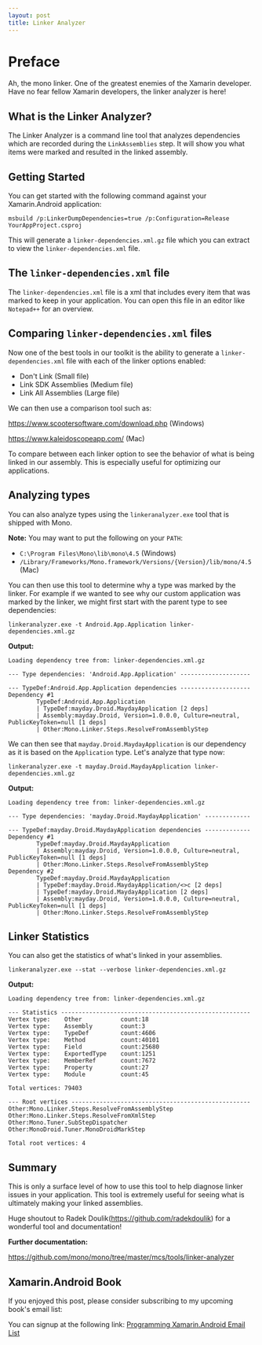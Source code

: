 ```yaml
---
layout: post
title: Linker Analyzer
---
```


# Preface

Ah, the mono linker. One of the greatest enemies of the Xamarin developer. Have no fear fellow Xamarin developers, the linker analyzer is here!

## What is the Linker Analyzer?

The Linker Analyzer is a command line tool that analyzes dependencies which are recorded during the `LinkAssemblies` step. It will show you what items were marked and resulted in the linked assembly.

## Getting Started

You can get started with the following command against your Xamarin.Android application:

`msbuild /p:LinkerDumpDependencies=true /p:Configuration=Release YourAppProject.csproj`

This will generate a `linker-dependencies.xml.gz` file which you can extract to view the `linker-dependencies.xml` file.

## The `linker-dependencies.xml` file

The `linker-dependencies.xml` file is a xml that includes every item that was marked to keep in your application. You can open this file in an editor like `Notepad++` for an overview.

## Comparing `linker-dependencies.xml` files

Now one of the best tools in our toolkit is the ability to generate a `linker-dependencies.xml` file with each of the linker options enabled:

- Don't Link (Small file)
- Link SDK Assemblies (Medium file)
- Link All Assemblies (Large file)

We can then use a comparison tool such as:

<https://www.scootersoftware.com/download.php> (Windows)

<https://www.kaleidoscopeapp.com/> (Mac)

To compare between each linker option to see the behavior of what is being linked in our assembly. This is especially useful for optimizing our applications.

## Analyzing types

You can also analyze types using the `linkeranalyzer.exe` tool that is shipped with Mono.

**Note:** You may want to put the following on your `PATH`: 

- `C:\Program Files\Mono\lib\mono\4.5` (Windows)
- `/Library/Frameworks/Mono.framework/Versions/{Version}/lib/mono/4.5` (Mac)

You can then use this tool to determine why a type was marked by the linker. For example if we wanted to see why our custom application was marked by the linker, we might first start with the parent type to see dependencies:

```
linkeranalyzer.exe -t Android.App.Application linker-dependencies.xml.gz
```

**Output:**
```
Loading dependency tree from: linker-dependencies.xml.gz

--- Type dependencies: 'Android.App.Application' --------------------

--- TypeDef:Android.App.Application dependencies --------------------
Dependency #1
        TypeDef:Android.App.Application
        | TypeDef:mayday.Droid.MaydayApplication [2 deps]
        | Assembly:mayday.Droid, Version=1.0.0.0, Culture=neutral, PublicKeyToken=null [1 deps]
        | Other:Mono.Linker.Steps.ResolveFromAssemblyStep
```

We can then see that `mayday.Droid.MaydayApplication` is our dependency as it is based on the `Application` type. Let's analyze that type now:

```
linkeranalyzer.exe -t mayday.Droid.MaydayApplication linker-dependencies.xml.gz
```

**Output:**
```
Loading dependency tree from: linker-dependencies.xml.gz

--- Type dependencies: 'mayday.Droid.MaydayApplication' -------------

--- TypeDef:mayday.Droid.MaydayApplication dependencies -------------
Dependency #1
        TypeDef:mayday.Droid.MaydayApplication
        | Assembly:mayday.Droid, Version=1.0.0.0, Culture=neutral, PublicKeyToken=null [1 deps]
        | Other:Mono.Linker.Steps.ResolveFromAssemblyStep
Dependency #2
        TypeDef:mayday.Droid.MaydayApplication
        | TypeDef:mayday.Droid.MaydayApplication/<>c [2 deps]
        | TypeDef:mayday.Droid.MaydayApplication [2 deps]
        | Assembly:mayday.Droid, Version=1.0.0.0, Culture=neutral, PublicKeyToken=null [1 deps]
        | Other:Mono.Linker.Steps.ResolveFromAssemblyStep
```

## Linker Statistics

You can also get the statistics of what's linked in your assemblies.

```
linkeranalyzer.exe --stat --verbose linker-dependencies.xml.gz
```

**Output:**
```
Loading dependency tree from: linker-dependencies.xml.gz

--- Statistics ------------------------------------------------------
Vertex type:    Other           count:18
Vertex type:    Assembly        count:3
Vertex type:    TypeDef         count:4606
Vertex type:    Method          count:40101
Vertex type:    Field           count:25680
Vertex type:    ExportedType    count:1251
Vertex type:    MemberRef       count:7672
Vertex type:    Property        count:27
Vertex type:    Module          count:45

Total vertices: 79403

--- Root vertices ---------------------------------------------------
Other:Mono.Linker.Steps.ResolveFromAssemblyStep
Other:Mono.Linker.Steps.ResolveFromXmlStep
Other:Mono.Tuner.SubStepDispatcher
Other:MonoDroid.Tuner.MonoDroidMarkStep

Total root vertices: 4
```

## Summary

This is only a surface level of how to use this tool to help diagnose linker issues in your application. This tool is extremely useful for seeing what is ultimately making your linked assemblies.

Huge shoutout to Radek Doulik(<https://github.com/radekdoulik>) for a wonderful tool and documentation!

**Further documentation:**

<https://github.com/mono/mono/tree/master/mcs/tools/linker-analyzer>

## Xamarin.Android Book

If you enjoyed this post, please consider subscribing to my upcoming book's email list:

You can signup at the following link: [Programming Xamarin.Android Email List](https://eepurl.com/cz_fj1)